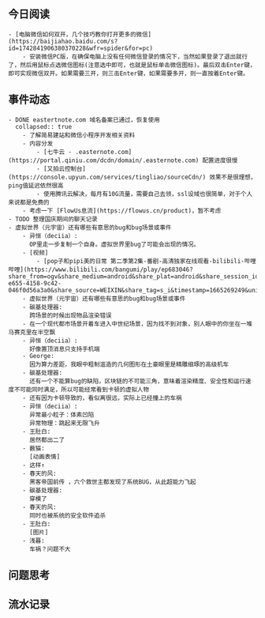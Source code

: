 ## 今日阅读
	- [电脑微信如何双开，几个技巧教你打开更多的微信](https://baijiahao.baidu.com/s?id=1742841906380370228&wfr=spider&for=pc)
		- 安装微信PC版，在确保电脑上没有任何微信登录的情况下，当然如果登录了退出就行了，然后用鼠标点选微信图标(注意选中即可，也就是鼠标单击微信图标)。最后双击Enter键，即可实现微信双开。如果需要三开，则三击Enter键，如果需要多开，则一直按着Enter键。
## 事件动态
	- DONE eastertnote.com 域名备案已通过，恢复使用
	  collapsed:: true
		- 了解简易建站和微信小程序开发相关资料
		- 内容分发
			- [七牛云 - .easternote.com](https://portal.qiniu.com/dcdn/domain/.easternote.com) 配置进度很慢
			- [又拍云控制台](https://console.upyun.com/services/tingliao/sourceCdn/) 效果不是很理想，ping值延迟依然很高
			- 使用腾讯云解决，每月有10G流量，需要自己去领，ssl设域也很简单，对于个人来说都是免费的
		- 考虑一下 [FlowUs息流](https://flowus.cn/product)，暂不考虑
	- TODO 整理国庆期间的聊天记录
	- 虚拟世界（元宇宙）还有哪些有意思的bug和bug场景或事件
		- 异恒（deciia）:
		  OP里走一步复制一个自身。虚拟世界里bug了可能会出现的情况。
		- [视频]
			- [pop子和pipi美的日常 第二季第2集-番剧-高清独家在线观看-bilibili-哔哩哔哩](https://www.bilibili.com/bangumi/play/ep683046?share_from=ogv&share_medium=android&share_plat=android&share_session_id=f1e25f37-e655-4158-9c42-046f0d56a3a0&share_source=WEIXIN&share_tag=s_i&timestamp=1665269249&unique_k=aGsAyhD)
		- 虚拟世界（元宇宙）还有哪些有意思的bug和bug场景或事件
		- 碳基处理器:
		  跨场景的时候出现物品渲染错误
		- 在一个现代都市场景开着车进入中世纪场景，因为找不到对象，别人眼中的你坐在一堆马赛克里在半空飘
		- 异恒（deciia）:
		  好像置顶消息只支持手机端
		- George:
		  因为算力差距，我眼中粗制滥造的几何图形在土豪眼里是精雕细琢的高级机车
		- 碳基处理器:
		  还有一个不能算bug的缺陷，区块链的不可能三角，意味着渲染精度、安全性和运行速度不可能同时满足，所以可能经常看到卡顿的虚拟人物
		- 还有因为卡顿导致的，看似离很远，实际上已经撞上的车祸
		- 异恒（deciia）:
		  异常最小粒子：体素凹陷
		  异常物理：跳起来无限飞升
		- 王肚白:
		  居然都出二了
		- 薮猫:
		  [动画表情]
		- 这样↑
		- 春天的风:
		  黑客帝国前传 ，六个救世主都发现了系统BUG，从此超能力飞起
		- 碳基处理器:
		  穿模了
		- 春天的风:
		  同时也被系统的安全软件追杀
		- 王肚白:
		  [图片]
		- 浅暮:
		  车祸？问题不大
## 问题思考
## 流水记录
